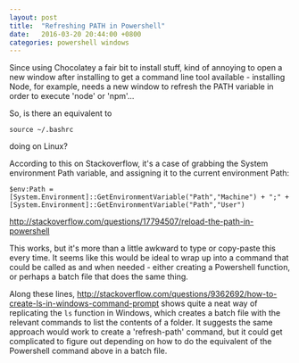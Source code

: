 ```yaml
---
layout: post
title:  "Refreshing PATH in Powershell"
date:   2016-03-20 20:44:00 +0800
categories: powershell windows
---
```


Since using Chocolatey a fair bit to install stuff, kind of annoying to open a new window after installing to get a command line tool available - installing Node, for example, needs a new window to refresh the PATH variable in order to execute 'node' or 'npm'...

So, is there an equivalent to 

```
source ~/.bashrc
```

doing on Linux?

According to this on Stackoverflow, it's a case of grabbing the System environment Path variable, and assigning it to the current environment Path:


```
$env:Path = [System.Environment]::GetEnvironmentVariable("Path","Machine") + ";" + [System.Environment]::GetEnvironmentVariable("Path","User")
```

<http://stackoverflow.com/questions/17794507/reload-the-path-in-powershell>

This works, but it's more than a little awkward to type or copy-paste this every time. It seems like this would be ideal to wrap up into a command that could be called as and when needed - either creating a Powershell function, or perhaps a batch file that does the same thing. 

Along these lines, <http://stackoverflow.com/questions/9362692/how-to-create-ls-in-windows-command-prompt> shows quite a neat way of replicating the `ls` function in Windows, which creates a batch file with the relevant commands to list the contents of a folder. It suggests the same approach would work to create a 'refresh-path' command, but it could get complicated to figure out depending on how to do the equivalent of the Powershell command above in a batch file. 